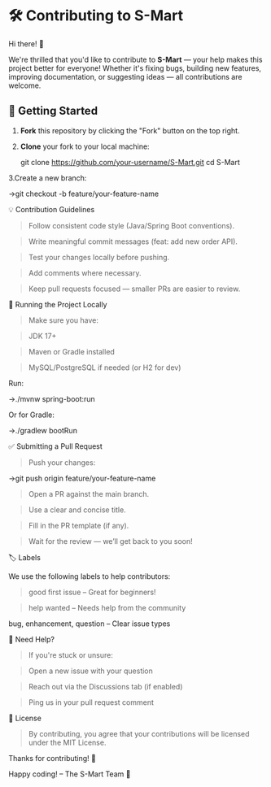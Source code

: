 # 🛠️ Contributing to S-Mart

Hi there! 👋  

We're thrilled that you'd like to contribute to **S-Mart** — your help makes this project better for everyone! Whether it's fixing bugs, building new features, improving documentation, or suggesting ideas — all contributions are welcome.

## 🚀 Getting Started

1. **Fork** this repository by clicking the "Fork" button on the top right.  
2. **Clone** your fork to your local machine:

   git clone https://github.com/your-username/S-Mart.git
   cd S-Mart

3.Create a new branch:

->git checkout -b feature/your-feature-name

💡 Contribution Guidelines

>Follow consistent code style (Java/Spring Boot conventions).

>Write meaningful commit messages (feat: add new order API).

>Test your changes locally before pushing.

>Add comments where necessary.

>Keep pull requests focused — smaller PRs are easier to review.

🧪 Running the Project Locally

>Make sure you have:

>JDK 17+

>Maven or Gradle installed

>MySQL/PostgreSQL if needed (or H2 for dev)

Run:

->./mvnw spring-boot:run

Or for Gradle:

->./gradlew bootRun

✅ Submitting a Pull Request

>Push your changes:

->git push origin feature/your-feature-name

>Open a PR against the main branch.

>Use a clear and concise title.

>Fill in the PR template (if any).

>Wait for the review — we’ll get back to you soon!

🏷️ Labels

We use the following labels to help contributors:

>good first issue – Great for beginners!

>help wanted – Needs help from the community

bug, enhancement, question – Clear issue types

🙋 Need Help?

>If you're stuck or unsure:

>Open a new issue with your question

>Reach out via the Discussions tab (if enabled)

>Ping us in your pull request comment

📜 License

>By contributing, you agree that your contributions will be licensed under the MIT License.

Thanks for contributing! 💙

Happy coding!
– The S-Mart Team 🛒
